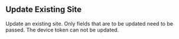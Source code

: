 Update Existing Site
--------------------
Update an existing site. Only fields that are to be updated need to be passed.
The device token can not be updated.